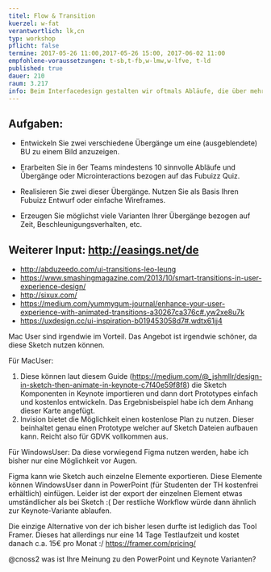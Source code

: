 ```yaml
---
titel: Flow & Transition
kuerzel: w-fat
verantwortlich: lk,cn
typ: workshop
pflicht: false
termine: 2017-05-26 11:00,2017-05-26 15:00, 2017-06-02 11:00
empfohlene-voraussetzungen: t-sb,t-fb,w-lmw,w-lfve, t-ld
published: true
dauer: 210
raum: 3.217
info: Beim Interfacedesign gestalten wir oftmals Abläufe, die über mehrere Screens gehen. Was gibt es hier zu beachten?
---
```



## Aufgaben:

- Entwickeln Sie zwei verschiedene Übergänge um eine (ausgeblendete) BU zu einem Bild anzuzeigen.

- Erarbeiten Sie in 6er Teams mindestens 10 sinnvolle Abläufe und Übergänge oder Microinteractions bezogen auf das Fubuizz Quiz.

- Realisieren Sie zwei dieser Übergänge. Nutzen Sie als Basis Ihren Fubuizz Entwurf oder einfache Wireframes.

- Erzeugen Sie möglichst viele Varianten Ihrer Übergänge bezogen auf Zeit, Beschleunigungsverhalten, etc.

## Weiterer Input: http://easings.net/de
- http://abduzeedo.com/ui-transitions-leo-leung
- https://www.smashingmagazine.com/2013/10/smart-transitions-in-user-experience-design/
- http://sixux.com/
- https://medium.com/yummygum-journal/enhance-your-user-experience-with-animated-transitions-a30267ca376c#.yw2xe8u7k
- https://uxdesign.cc/ui-inspiration-b019453058d7#.wdtx61jj4

Mac User sind irgendwie im Vorteil. Das Angebot ist irgendwie schöner, da diese Sketch nutzen können.

Für MacUser:
1. Diese können laut diesem Guide (https://medium.com/@_jshmllr/design-in-sketch-then-animate-in-keynote-c7f40e59f8f8) die Sketch Komponenten in Keynote importieren und dann dort Prototypes einfach und kostenlos entwickeln. Das Ergebnisbeispiel habe ich dem Anhang dieser Karte angefügt.
2. Invision bietet die Möglichkeit einen kostenlose Plan zu nutzen. Dieser beinhaltet genau einen Prototype welcher auf Sketch Dateien aufbauen kann. Reicht also für GDVK vollkommen aus.

Für WindowsUser:
Da diese vorwiegend Figma nutzen werden, habe ich bisher nur eine Möglichkeit vor Augen.

Figma kann wie Sketch auch einzelne Elemente exportieren. Diese Elemente können WindowsUser dann in PowerPoint (für Studenten der TH kostenfrei erhältlich) einfügen. Leider ist der export der einzelnen Element etwas umständlicher als bei Sketch :(
Der restliche Workflow würde dann ähnlich zur Keynote-Variante ablaufen.

Die einzige Alternative von der ich bisher lesen durfte ist lediglich das Tool Framer. Dieses hat allerdings nur eine 14 Tage Testlaufzeit und kostet danach c.a. 15€ pro Monat :/
https://framer.com/pricing/

@cnoss2 was ist Ihre Meinung zu den PowerPoint und Keynote Varianten?